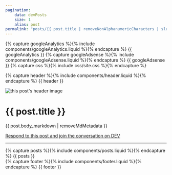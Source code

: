 ```yaml
---
pagination:
    data: devPosts
    size: 1
    alias: post
permalink: "posts/{{ post.title | removeNonAlphanumericCharacters | slug }}/"
---
```


<!DOCTYPE html>
<html lang="en">
<head>
    <meta charset="UTF-8">
    <meta name="viewport" content="width=device-width, initial-scale=1.0">
    <meta name="description" content="{{ post.description | removeQuotes }}">
    <meta name="keywords" content="{{ post.tag_list | listToString }}">
    <meta name="date" content="{{ post.published_at }}">
    <meta name="author" content="{{ devProfile.name }}">
    <link rel="icon" href="data:image/svg+xml,<svg xmlns=%22http://www.w3.org/2000/svg%22 viewBox=%220 0 100 100%22><text y=%22.9em%22 font-size=%2290%22>🦦</text></svg>">
    <title>{{ post.title }}</title>
    {% capture googleAnalytics %}{% include components/googleAnalytics.liquid %}{% endcapture %}
    {{ googleAnalytics }}
    {% capture googleAdsense %}{% include components/googleAdsense.liquid %}{% endcapture %}
    {{ googleAdsense }}
</head>
<body>
{% capture css %}{% include css/site.css %}{% endcapture %}
<style>{{ css | cssmin | safe }}</style>

{% capture header %}{% include components/header.liquid %}{% endcapture %}
{{ header }}

<main>
    <img loading="lazy" src="{{ post.cover_image }}" alt="this post's header image">
    <h1 class="post__title">{{ post.title }}</h1>
    {{ post.body_markdown | removeMdMetadata }}

<a href="https://dev.to/{{ devProfile.username }}/{{ post.slug }}" rel="noreferrer"  target="_blank">Respond to this post and join the conversation on DEV</a>

<hr>
</main>
<aside>
    {% capture posts %}{% include components/posts.liquid %}{% endcapture %}
    {{ posts }}
</aside>
{% capture footer %}{% include components/footer.liquid %}{% endcapture %}
{{ footer }}
</body>
</html>